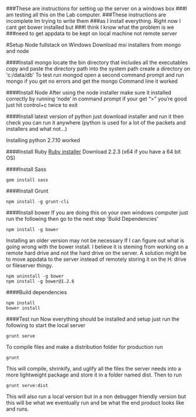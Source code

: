 ###These are instructions for setting up the server on a windows box
###I am testing all this on the Lab computer.
###These instructions are incomplete Im trying to write them
###as I install everything. Right now I cant get bower installed but
###I think I know what the problem is  we
###need to get appdata to be kept on local machine not remote server
  
#Setup Node fullstack on Windows
Download msi installers from mongo and node

####Install mongo 
locate the bin directory that includes all the executables
copy and paste the directory path into the system path create a 
directory on 'c:/data/db' To test run mongod open a second command 
prompt and run mongo if you get no errors and get the mongo 
Command line it worked

####Install Node
After using the node installer make sure it installed correctly
by running ‘node’ in command prompt if your get “>” you’re good
just hit control+c twice to exit

####Install latest version of python
just download installer and run it then check you can run it anywhere
(python is used for a lot of the packets and installers and what not…)

Installing python 2.7.10 worked

####Install Ruby
[Ruby installer](rubyinstaller.org/downloads) Download 2.2.3 (x64 if
you have a 64 bit OS)

####Install Sass

    gem install sass

####Install Grunt

    npm install -g grunt-cli

####Install bower
If you are doing this on your own windows computer just run the following
then go to the next step 'Build Dependencies'

    npm install -g bower

Installing an older version may not be necessary If I can figure out
what is going wrong with the bower install. I believe it is steming from
working on a remote hard drive and not the hard drive on the server. A solution
might be to move appdata to the server instead of remotely storing it on the 
H: drive or fileserver thingy.

    npm uninstall -g bower
    npm install -g bower@1.2.6


####Build dependencies

    npm install
	bower install


####Test run
Now everything should be installed and setup just run the following to
start the local server

    grunt serve
    
To compile files and make a distribution folder for production run

    grunt

This will compile, shrinkify, and uglify all the files the server needs
into a more lightweight package and store it in a folder named dist. 
Then to run 

    grunt serve:dist
    
This will also run a local version but in a non debugger friendly version
but this will be what we eventually run and be what the end product looks
like and runs.